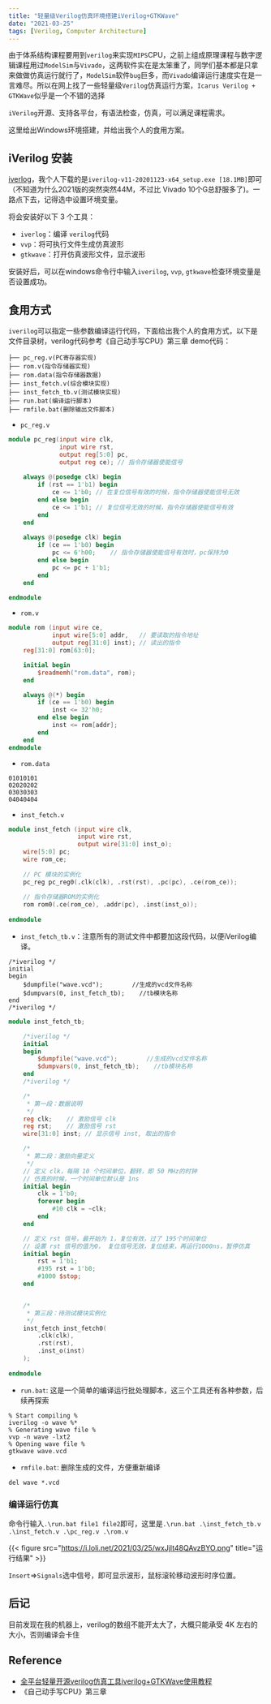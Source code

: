 ```yaml
---
title: "轻量级Verilog仿真环境搭建iVerilog+GTKWave"
date: "2021-03-25"
tags: [Verilog, Computer Architecture]
---
```


由于体系结构课程要用到`verilog`来实现`MIPS`CPU，之前上组成原理课程与数字逻辑课程用过`ModelSim`与`Vivado`，这两软件实在是太笨重了，同学们基本都是只拿来做做仿真运行就行了，`ModelSim`软件`bug`巨多，而`Vivado`编译运行速度实在是一言难尽。所以在网上找了一些轻量级`Verilog`仿真运行方案，`Icarus Verilog + GTKWave`似乎是一个不错的选择

`iVerilog`开源、支持各平台，有语法检查，仿真，可以满足课程需求。

这里给出Windows环境搭建，并给出我个人的食用方案。

## iVerilog 安装
[iverlog](https://bleyer.org/icarus/)，我个人下载的是`iverilog-v11-20201123-x64_setup.exe [18.1MB]`即可（不知道为什么2021版的突然突然44M，不过比 Vivado 10个G总舒服多了)。一路点下去，记得选中设置环境变量。  

将会安装好以下 3 个工具：
- `iverlog`：编译 `verilog`代码
- `vvp`：将可执行文件生成仿真波形
- `gtkwave`：打开仿真波形文件，显示波形

安装好后，可以在windows命令行中输入`iverilog`, `vvp`, `gtkwave`检查环境变量是否设置成功。

## 食用方式
`iverilog`可以指定一些参数编译运行代码，下面给出我个人的食用方式，以下是文件目录树，verilog代码参考《自己动手写CPU》第三章 demo代码：
```
├── pc_reg.v(PC寄存器实现)
├── rom.v(指令存储器实现)
├── rom.data(指令存储器数据)
├── inst_fetch.v(综合模块实现)
├── inst_fetch_tb.v(测试模块实现)
├── run.bat(编译运行脚本)
├── rmfile.bat(删除输出文件脚本)
```
- `pc_reg.v`
```verilog
module pc_reg(input wire clk,
              input wire rst,
              output reg[5:0] pc,
              output reg ce); // 指令存储器使能信号
    
    always @(posedge clk) begin
        if (rst == 1'b1) begin
            ce <= 1'b0; // 在复位信号有效的时候，指令存储器使能信号无效
        end else begin
            ce <= 1'b1; // 复位信号无效的时候，指令存储器使能信号有效
        end
    end
    
    always @(posedge clk) begin
        if (ce == 1'b0) begin
            pc <= 6'h00;    // 指令存储器使能信号有效时，pc保持为0
        end else begin
            pc <= pc + 1'b1;
        end
    end

endmodule
```
- `rom.v`
```verilog
module rom (input wire ce,
            input wire[5:0] addr,   // 要读取的指令地址
            output reg[31:0] inst); // 读出的指令
    reg[31:0] rom[63:0];

    initial begin
        $readmemh("rom.data", rom);
    end

    always @(*) begin
        if (ce == 1'b0) begin
            inst <= 32'h0;
        end else begin
            inst <= rom[addr];
        end
    end
endmodule
```
- `rom.data`
```
01010101
02020202
03030303
04040404
```
- `inst_fetch.v`
```verilog
module inst_fetch (input wire clk,
                   input wire rst,
                   output wire[31:0] inst_o);
    wire[5:0] pc;
    wire rom_ce;
    
    // PC 模块的实例化
    pc_reg pc_reg0(.clk(clk), .rst(rst), .pc(pc), .ce(rom_ce));
    
    // 指令存储器ROM的实例化
    rom rom0(.ce(rom_ce), .addr(pc), .inst(inst_o));
    
endmodule
```
- `inst_fetch_tb.v`：注意所有的测试文件中都要加这段代码，以便iVerilog编译。
```
/*iverilog */
initial
begin            
    $dumpfile("wave.vcd");        //生成的vcd文件名称
    $dumpvars(0, inst_fetch_tb);    //tb模块名称
end
/*iverilog */
```
```verilog
module inst_fetch_tb;

    /*iverilog */
    initial
    begin            
        $dumpfile("wave.vcd");        //生成的vcd文件名称
        $dumpvars(0, inst_fetch_tb);    //tb模块名称
    end
    /*iverilog */

    /*
     * 第一段：数据说明
     */
    reg clk;    // 激励信号 clk
    reg rst;    // 激励信号 rst
    wire[31:0] inst; // 显示信号 inst, 取出的指令

    /*
     * 第二段：激励向量定义
     */
    // 定义 clk，每隔 10 个时间单位，翻转，即 50 MHz的时钟
    // 仿真的时候，一个时间单位默认是 1ns
    initial begin
        clk = 1'b0;
        forever begin
            #10 clk = ~clk;
        end
    end

    // 定义 rst 信号，最开始为 1，复位有效，过了 195个时间单位
    // 设置 rst 信号的值为0， 复位信号无效，复位结束，再运行1000ns，暂停仿真
    initial begin
        rst = 1'b1;
        #195 rst = 1'b0;
        #1000 $stop;
    end


    /*
     * 第三段：待测试模块实例化
     */
    inst_fetch inst_fetch0(
        .clk(clk),
        .rst(rst),
        .inst_o(inst)
    );
    
endmodule
```
- `run.bat`: 这是一个简单的编译运行批处理脚本，这三个工具还有各种参数，后续再探索
```batch
% Start compiling %
iverilog -o wave %*
% Generating wave file %
vvp -n wave -lxt2
% Opening wave file %
gtkwave wave.vcd
```
- `rmfile.bat`: 删除生成的文件，方便重新编译
```batch
del wave *.vcd
```
### 编译运行仿真
命令行输入`.\run.bat file1 file2`即可，这里是`.\run.bat .\inst_fetch_tb.v .\inst_fetch.v .\pc_reg.v .\rom.v `

{{< figure src="https://i.loli.net/2021/03/25/wxJjlt48QAvzBYO.png" title="运行结果" >}}

`Insert`=>`Signals`选中信号，即可显示波形，鼠标滚轮移动波形时序位置。

## 后记
目前发现在我的机器上，verilog的数组不能开太大了，大概只能承受 4K 左右的大小，否则编译会卡住

## Reference
- [全平台轻量开源verilog仿真工具iverilog+GTKWave使用教程](https://zhuanlan.zhihu.com/p/95081329)
- 《自己动手写CPU》第三章
